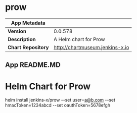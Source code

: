 # prow

|App Metadata||
|---|---|
| **Version** | 0.0.578 |
| **Description** | A Helm chart for Prow |
| **Chart Repository** | http://chartmuseum.jenkins-x.io |

## App README.MD

# Helm Chart for Prow

helm install jenkins-x/prow --set user=a@b.com --set hmacToken=1234abcd --set oauthToken=5678efgh
